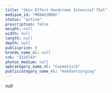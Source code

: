 ```yaml
---
title: "Skin Effect Handcreme Intensief 75ml"
medipim_id: "M68A63BDDC"
status: "active"
prescription: false
weight: null
width: null
length: null
depth: null
publicprice: 0
brands_name_nl: null
cnk: "3226743"
photos_medium: null
apbcategory_name_nl: "Cosmetisch"
publiccategory_name_nl: "Handverzorging"
---
```

null
